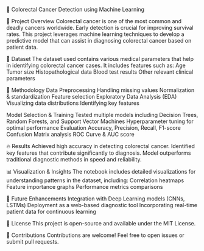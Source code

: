🏥 Colorectal Cancer Detection using Machine Learning

📌 Project Overview
Colorectal cancer is one of the most common and deadly cancers worldwide. Early detection is crucial for improving survival rates. This project leverages machine learning techniques to develop a predictive model that can assist in diagnosing colorectal cancer based on patient data.

📂 Dataset
The dataset used contains various medical parameters that help in identifying colorectal cancer cases. It includes features such as:
Age
Tumor size
Histopathological data
Blood test results
Other relevant clinical parameters

🚀 Methodology
Data Preprocessing
Handling missing values
Normalization & standardization
Feature selection
Exploratory Data Analysis (EDA)
Visualizing data distributions
Identifying key features

Model Selection & Training
Tested multiple models including Decision Trees, Random Forests, and Support Vector Machines
Hyperparameter tuning for optimal performance
Evaluation
Accuracy, Precision, Recall, F1-score
Confusion Matrix analysis
ROC Curve & AUC score

🔥 Results
Achieved high accuracy in detecting colorectal cancer.
Identified key features that contribute significantly to diagnosis.
Model outperforms traditional diagnostic methods in speed and reliability.

📊 Visualization & Insights
The notebook includes detailed visualizations for understanding patterns in the dataset, including:
Correlation heatmaps
Feature importance graphs
Performance metrics comparisons

🤖 Future Enhancements
Integration with Deep Learning models (CNNs, LSTMs)
Deployment as a web-based diagnostic tool
Incorporating real-time patient data for continuous learning

📜 License
This project is open-source and available under the MIT License.

🙌 Contributions
Contributions are welcome! Feel free to open issues or submit pull requests.

